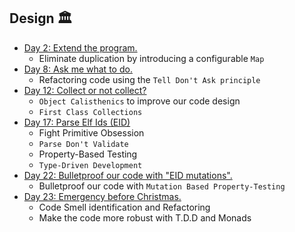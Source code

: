 ## Design 🏛️
- [Day 2: Extend the program.](../docs/day02/challenge.md)
  - Eliminate duplication by introducing a configurable `Map`
- [Day 8: Ask me what to do.](../docs/day08/challenge.md)
    - Refactoring code using the `Tell Don't Ask principle`
- [Day 12: Collect or not collect?](../docs/day12/challenge.md)
  - `Object Calisthenics` to improve our code design
  - `First Class Collections`
- [Day 17: Parse Elf Ids (EID)](../docs/day17/challenge.md)
  - Fight Primitive Obsession
  - `Parse Don't Validate`
  - Property-Based Testing
  - `Type-Driven Development`
- [Day 22: Bulletproof our code with "EID mutations".](../docs/day22/challenge.md)
  - Bulletproof our code with `Mutation Based Property-Testing`
- [Day 23: Emergency before Christmas.](../docs/day23/challenge.md)
  - Code Smell identification and Refactoring
  - Make the code more robust with T.D.D and Monads
